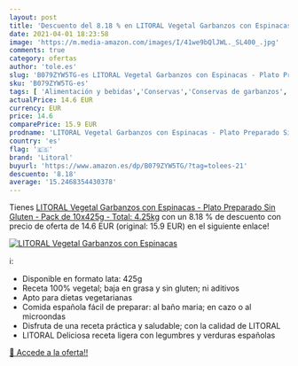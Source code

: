 ```yaml
---
layout: post
title: 'Descuento del 8.18 % en LITORAL Vegetal Garbanzos con Espinacas '
date: 2021-04-01 18:23:58
image: 'https://m.media-amazon.com/images/I/41we9bQlJWL._SL400_.jpg'
comments: true
category: ofertas
author: 'tole.es'
slug: 'B079ZYW5TG-es LITORAL Vegetal Garbanzos con Espinacas - Plato Preparado...'
sku: 'B079ZYW5TG-es'
tags: [ 'Alimentación y bebidas','Conservas','Conservas de garbanzos','Conservas de legumbres','garbanzos','gluten','litoral','plato','preparado','sin', ]
actualPrice: 14.6 EUR
currency: EUR
price: 14.6
comparePrice: 15.9 EUR
prodname: 'LITORAL Vegetal Garbanzos con Espinacas - Plato Preparado Sin Gluten - Pack de 10x425g - Total: 4.25kg'
country: 'es'
flag: '🇪🇸'
brand: 'Litoral'
buyurl: 'https://www.amazon.es/dp/B079ZYW5TG/?tag=tolees-21'
descuento: '8.18'
average: '15.2468354430378'
---
```


Tienes [LITORAL Vegetal Garbanzos con Espinacas - Plato Preparado Sin Gluten - Pack de 10x425g - Total: 4.25kg](https://www.amazon.es/dp/B079ZYW5TG/?tag=tolees-21) con un 8.18 % de descuento con precio de oferta de 14.6 EUR (original: 15.9 EUR) en el siguiente enlace!

[![LITORAL Vegetal Garbanzos con Espinacas ](https://m.media-amazon.com/images/I/41we9bQlJWL._SL400_.jpg)](https://www.amazon.es/dp/B079ZYW5TG/?tag=tolees-21)

ℹ️:

- Disponible en formato lata: 425g
- Receta 100% vegetal; baja en grasa y sin gluten; ni aditivos
- Apto para dietas vegetarianas
- Comida española fácil de preparar: al baño maria; en cazo o al microondas
- Disfruta de una receta práctica y saludable; con la calidad de LITORAL
- LITORAL Deliciosa receta ligera con legumbres y verduras españolas

[🛒 Accede a la oferta!!](https://www.amazon.es/dp/B079ZYW5TG/?tag=tolees-21)
